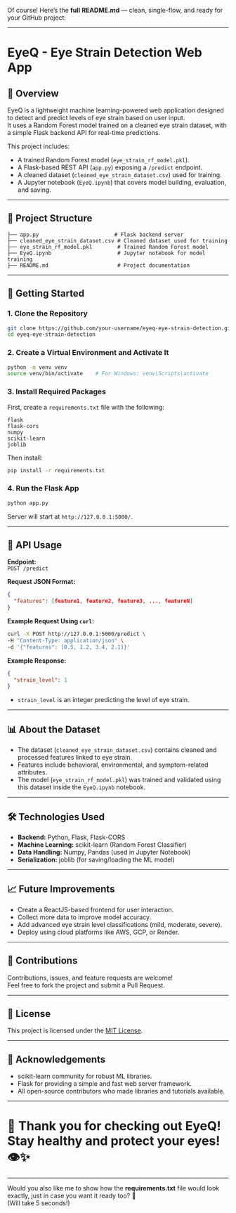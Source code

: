 Of course! Here’s the **full** **README.md** — clean, single-flow, and ready for your GitHub project:

---

# EyeQ - Eye Strain Detection Web App

## 🌟 Overview

EyeQ is a lightweight machine learning-powered web application designed to detect and predict levels of eye strain based on user input.  
It uses a Random Forest model trained on a cleaned eye strain dataset, with a simple Flask backend API for real-time predictions.

This project includes:
- A trained Random Forest model (`eye_strain_rf_model.pkl`).
- A Flask-based REST API (`app.py`) exposing a `/predict` endpoint.
- A cleaned dataset (`cleaned_eye_strain_dataset.csv`) used for training.
- A Jupyter notebook (`EyeQ.ipynb`) that covers model building, evaluation, and saving.

---

## 📂 Project Structure

```
├── app.py                        # Flask backend server
├── cleaned_eye_strain_dataset.csv # Cleaned dataset used for training
├── eye_strain_rf_model.pkl        # Trained Random Forest model
├── EyeQ.ipynb                     # Jupyter notebook for model training
├── README.md                      # Project documentation
```

---

## 🚀 Getting Started

### 1. Clone the Repository

```bash
git clone https://github.com/your-username/eyeq-eye-strain-detection.git
cd eyeq-eye-strain-detection
```

### 2. Create a Virtual Environment and Activate It

```bash
python -m venv venv
source venv/bin/activate    # For Windows: venv\Scripts\activate
```

### 3. Install Required Packages

First, create a `requirements.txt` file with the following:

```
flask
flask-cors
numpy
scikit-learn
joblib
```

Then install:

```bash
pip install -r requirements.txt
```

### 4. Run the Flask App

```bash
python app.py
```

Server will start at `http://127.0.0.1:5000/`.

---

## 🎯 API Usage

**Endpoint:**  
`POST /predict`

**Request JSON Format:**

```json
{
  "features": [feature1, feature2, feature3, ..., featureN]
}
```

**Example Request Using `curl`:**

```bash
curl -X POST http://127.0.0.1:5000/predict \
-H "Content-Type: application/json" \
-d '{"features": [0.5, 1.2, 3.4, 2.1]}'
```

**Example Response:**

```json
{
  "strain_level": 1
}
```

- `strain_level` is an integer predicting the level of eye strain.

---

## 📊 About the Dataset

- The dataset (`cleaned_eye_strain_dataset.csv`) contains cleaned and processed features linked to eye strain.
- Features include behavioral, environmental, and symptom-related attributes.
- The model (`eye_strain_rf_model.pkl`) was trained and validated using this dataset inside the `EyeQ.ipynb` notebook.

---

## 🛠️ Technologies Used

- **Backend:** Python, Flask, Flask-CORS
- **Machine Learning:** scikit-learn (Random Forest Classifier)
- **Data Handling:** Numpy, Pandas (used in Jupyter Notebook)
- **Serialization:** joblib (for saving/loading the ML model)

---

## 📈 Future Improvements

- Create a ReactJS-based frontend for user interaction.
- Collect more data to improve model accuracy.
- Add advanced eye strain level classifications (mild, moderate, severe).
- Deploy using cloud platforms like AWS, GCP, or Render.

---

## 🤝 Contributions

Contributions, issues, and feature requests are welcome!  
Feel free to fork the project and submit a Pull Request.

---

## 📜 License

This project is licensed under the [MIT License](LICENSE).

---

## 🙌 Acknowledgements

- scikit-learn community for robust ML libraries.
- Flask for providing a simple and fast web server framework.
- All open-source contributors who made libraries and tutorials available.

---

# 🚀 Thank you for checking out **EyeQ**! Stay healthy and protect your eyes! 👁️✨

---

Would you also like me to show how the **requirements.txt** file would look exactly, just in case you want it ready too? 🚀  
(Will take 5 seconds!)
